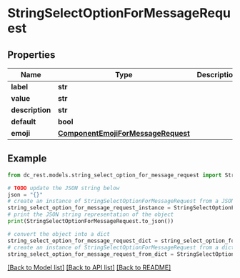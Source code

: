 # StringSelectOptionForMessageRequest


## Properties

Name | Type | Description | Notes
------------ | ------------- | ------------- | -------------
**label** | **str** |  | 
**value** | **str** |  | 
**description** | **str** |  | [optional] 
**default** | **bool** |  | [optional] 
**emoji** | [**ComponentEmojiForMessageRequest**](ComponentEmojiForMessageRequest.md) |  | [optional] 

## Example

```python
from dc_rest.models.string_select_option_for_message_request import StringSelectOptionForMessageRequest

# TODO update the JSON string below
json = "{}"
# create an instance of StringSelectOptionForMessageRequest from a JSON string
string_select_option_for_message_request_instance = StringSelectOptionForMessageRequest.from_json(json)
# print the JSON string representation of the object
print(StringSelectOptionForMessageRequest.to_json())

# convert the object into a dict
string_select_option_for_message_request_dict = string_select_option_for_message_request_instance.to_dict()
# create an instance of StringSelectOptionForMessageRequest from a dict
string_select_option_for_message_request_from_dict = StringSelectOptionForMessageRequest.from_dict(string_select_option_for_message_request_dict)
```
[[Back to Model list]](../README.md#documentation-for-models) [[Back to API list]](../README.md#documentation-for-api-endpoints) [[Back to README]](../README.md)


